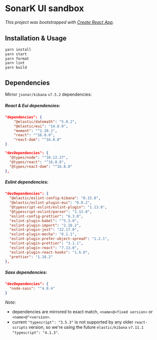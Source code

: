 # SonarK UI sandbox

###### This project was bootstrapped with [Create React App](https://github.com/facebook/create-react-app).

## Installation & Usage

```bash
yarn install
yarn start
yarn format
yarn lint
yarn build
```

## Dependencies

Mirror `jsonar/kibana` `v7.5.2` dependencies:

##### React & Eui dependencies:
```json
"dependencies": {
    "@elastic/datemath": "5.0.2",
    "@elastic/eui": "14.8.0",
    "moment": "^2.20.1",
    "react": "^16.8.0",
    "react-dom": "^16.8.0"
}
```
```json
"devDependencies": {
  "@types/node": "^10.12.27",
  "@types/react": "^16.8.0",
  "@types/react-dom": "^16.8.0"
},
```

##### Eslint dependencies:
```json
"devDependencies": {
  "@elastic/eslint-config-kibana": "0.15.0",
  "@elastic/eslint-plugin-eui": "0.0.2",
  "@typescript-eslint/eslint-plugin": "1.13.0",
  "@typescript-eslint/parser": "1.13.0",
  "eslint-config-prettier": "6.3.0",
  "eslint-plugin-babel": "^5.3.0",
  "eslint-plugin-import": "2.18.2",
  "eslint-plugin-jest": "22.17.0",
  "eslint-plugin-mocha": "6.1.1",
  "eslint-plugin-prefer-object-spread": "1.2.1",
  "eslint-plugin-prettier": "3.1.1",
  "eslint-plugin-react": "7.13.0",
  "eslint-plugin-react-hooks": "1.6.0",
  "prettier": "1.18.2"
},
```
##### Sass dependencies:
```json
"devDependencies": {
  "node-sass": "^4.9.4"
}
```

*Note*:
- dependencies are mirrored to exact match, `<name>@<fixed version>` or `<name>@^<version>`.
- current `"typescript": "3.5.3"` is not supported by any older `react-scripts` version, so we're using the future `elastic/kibana` `v7.11.1` `"typescript": "4.1.3"`.
